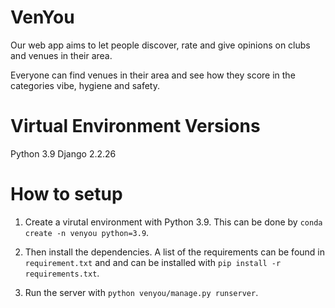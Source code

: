 # VenYou

Our web app aims to let people discover, rate and give opinions on clubs and venues in their area.

Everyone can find venues in their area and see how they score in the categories vibe, hygiene and safety.


# Virtual Environment Versions

Python 3.9
Django 2.2.26

# How to setup

1. Create a virutal environment with Python 3.9. This can be done by `conda create -n venyou python=3.9`.

2. Then install the dependencies. A list of the requirements can be found in `requirement.txt` and and can be installed with `pip install -r requirements.txt`.

3. Run the server with `python venyou/manage.py runserver`.